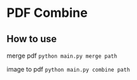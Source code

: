 # PDF Combine

## How to use

merge pdf `python main.py merge path`

image to pdf `python main.py combine path`
